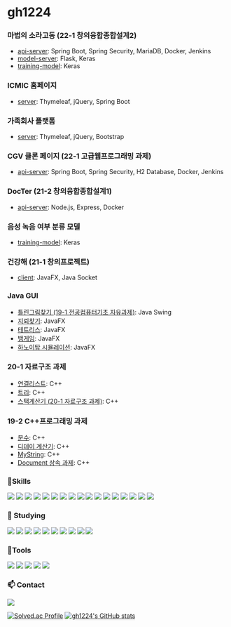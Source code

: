 # gh1224

<!--
**gh1224/gh1224** is a ✨ _special_ ✨ repository because its `README.md` (this file) appears on your GitHub profile.

Here are some ideas to get you started:

- 🔭 I’m currently working on ...
- 🌱 I’m currently learning ...
- 👯 I’m looking to collaborate on ...
- 🤔 I’m looking for help with ...
- 💬 Ask me about ...
- 📫 How to reach me: ...
- 😄 Pronouns: ...
- ⚡ Fun fact: ...

https://simpleicons.org/
-->

### 마법의 소라고동 (22-1 창의융합종합설계2)
- [api-server](https://github.com/kit-magic-conch/api-server): Spring Boot, Spring Security, MariaDB, Docker, Jenkins
- [model-server](https://github.com/kit-magic-conch/model-server): Flask, Keras
- [training-model](https://github.com/gh1224/speech-emotion-recognition): Keras

### ICMIC 홈페이지
- [server](https://github.com/lichee55/icmic-web): Thymeleaf, jQuery, Spring Boot

### 가족회사 플랫폼
- [server](https://github.com/kit-iacoop/iac-platform): Thymeleaf, jQuery, Bootstrap

### CGV 클론 페이지 (22-1 고급웹프로그래밍 과제)
- [api-server](https://github.com/spring-cgv/api-server): Spring Boot, Spring Security, H2 Database, Docker, Jenkins

### DocTer (21-2 창의융합종합설계1)
- [api-server](https://github.com/sig21summer/web-server): Node.js, Express, Docker

### 음성 녹음 여부 분류 모델
- [training-model](https://github.com/binAudioMeo/keras-CNN-MFCC): Keras

### 건강해 (21-1 창의프로젝트)
- [client](https://github.com/creative-project-21/network): JavaFX, Java Socket

### Java GUI
- [틀린그림찾기 (19-1 전공컴퓨터기초 자유과제)](https://github.com/gh1224-assignment/Hidden-Catch): Java Swing
- [지뢰찾기](https://github.com/gh1224/Minesweeper): JavaFX
- [테트리스](https://github.com/gh1224/Tetris): JavaFX
- [뱀게임](https://github.com/gh1224/SnakeGame): JavaFX
- [하노이탑 시뮬레이션](https://github.com/gh1224/Hanoi): JavaFX

### 20-1 자료구조 과제
- [연결리스트](): C++
- [트리](): C++
- [스택계산기 (20-1 자료구조 과제)](): C++

### 19-2 C++프로그래밍 과제
- [분수](): C++
- [디데이 계산기](): C++
- [MyString](): C++
- [Document 상속 과제](): C++


<!--
동적배열
스택
하노이탑
-->



###  :muscle:Skills

<p>
<img src="https://img.shields.io/badge/C-A8B9CC?logo=C&logoColor=white&style=flat" />
<img src="https://img.shields.io/badge/C++-00599C?logo=C%2B%2B&logoColor=white&style=flat" />
<img src="https://img.shields.io/badge/JAVA-007396?logo=JAVA&logoColor=white&style=flat" />
<img src="https://img.shields.io/badge/HTML5-E34F26?logo=HTML5&logoColor=white&style=flat" />
<img src="https://img.shields.io/badge/CSS3-1572B6?logo=CSS3&logoColor=white&style=flat" />
<img src="https://img.shields.io/badge/JavaScript-F7DF1E?logo=JavaScript&logoColor=white&style=flat" />
<img src="https://img.shields.io/badge/Thymeleaf-005F0F?logo=Thymeleaf&logoColor=white&style=flat" />
<img src="https://img.shields.io/badge/MySQL-4479A1?logo=MySQL&logoColor=white&style=flat" />
<img src="https://img.shields.io/badge/MariaDB-003545?logo=MariaDB&logoColor=white&style=flat" />
<img src="https://img.shields.io/badge/python-3776AB?logo=python&logoColor=white&style=flat" />
<img src="https://img.shields.io/badge/Jupyter-F37626?logo=Jupyter&logoColor=white&style=flat" />
<img src="https://img.shields.io/badge/Node.js-339933?logo=Node.js&logoColor=white&style=flat" />
<img src="https://img.shields.io/badge/Keras-D00000?logo=Keras&logoColor=white&style=flat" />
<img src="https://img.shields.io/badge/Bootstrap-7952B3?logo=Bootstrap&logoColor=white&style=flat" />
<img src="https://img.shields.io/badge/Spring-6DB33F?logo=Spring&logoColor=white&style=flat" />
<img src="https://img.shields.io/badge/Spring Boot-6DB33F?logo=Spring Boot&logoColor=white&style=flat" />
<img src="https://img.shields.io/badge/Spring Security-6DB33F?logo=Spring Security&logoColor=white&style=flat" />
</p>


### :seedling: Studying

<p>
<img src="https://img.shields.io/badge/jQuery-0769AD?logo=jQuery&logoColor=white&style=flat" />
<img src="https://img.shields.io/badge/Gradle-02303A?logo=Gradle&logoColor=white&style=flat" />
<img src="https://img.shields.io/badge/JUnit5-25A162?logo=JUnit5&logoColor=white&style=flat" />
<img src="https://img.shields.io/badge/MongoDB-47A248?logo=MongoDB&logoColor=white&style=flat" />
<img src="https://img.shields.io/badge/Android-3DDC84?logo=Android&logoColor=white&style=flat" />
<img src="https://img.shields.io/badge/OpenCV-5C3EE8?logo=OpenCV&logoColor=white&style=flat" />
<img src="https://img.shields.io/badge/Flask-000000?logo=Flask&logoColor=white&style=flat" />
<img src="https://img.shields.io/badge/Django-092E20?logo=Django&logoColor=white&style=flat" />
<img src="https://img.shields.io/badge/Docker-2496ED?logo=Docker&logoColor=white&style=flat" />
<img src="https://img.shields.io/badge/React-61DAFB?logo=React&logoColor=white&style=flat" />

<!-- 리액트 네이티브 -->
<!-- 젠킨스 -->
</p>


###  :hammer:Tools

<p>
<img src="https://img.shields.io/badge/Git-F05032?logo=Git&logoColor=white&style=flat" />
<img src="https://img.shields.io/badge/GitHub-181717?logo=GitHub&logoColor=white&style=flat" />
<img src="https://img.shields.io/badge/Notion-000000?logo=Notion&logoColor=white&style=flat" />
<img src="https://img.shields.io/badge/Slack-4A154B?logo=Slack&logoColor=white&style=flat" />  
<img src="https://img.shields.io/badge/Figma-F24E1E?logo=Figma&logoColor=white&style=flat" />
</p>


###  :mailbox: Contact

<p>
<a href="https://mail.google.com/mail/?view=cm&amp;fs=1&amp;to=rlarkgus1224@gmail.com" target="_blank"><img src="https://img.shields.io/badge/Gmail-EA4335?logo=Gmail&logoColor=white&style=flat" ></a>
</p>


[![Solved.ac Profile](http://mazassumnida.wtf/api/v2/generate_badge?boj=kgh1224)](https://solved.ac/kgh1224/)
[![gh1224's GitHub stats](https://github-readme-stats.vercel.app/api?username=gh1224)](https://github.com/anuraghazra/github-readme-stats)
